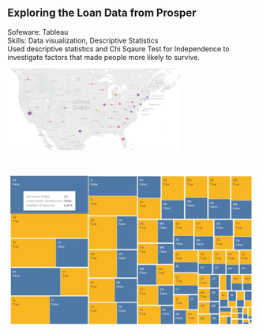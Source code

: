 ## Exploring the Loan Data from Prosper
Sofeware: Tableau </br>
Skills: Data visualization, Descriptive Statistics </br>
Used descriptive statistics and Chi Sqaure Test for Independence to investigate factors that made people more likely to survive. 
</br>
<p align="left">
  <img src="Symbol_map.JPG" width="350"/>
</p>
</br>
<p align="left">
  <img src="Treemaps.JPG" width="700"/>
</p>
